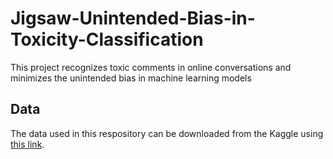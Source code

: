 # Jigsaw-Unintended-Bias-in-Toxicity-Classification

This project recognizes toxic comments in online conversations and minimizes the unintended bias in machine learning models

## Data

The data used in this respository can be downloaded from the Kaggle using [this link](https://www.kaggle.com/c/12500/download-all).
